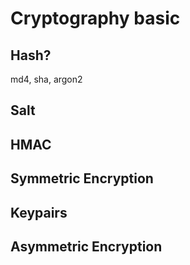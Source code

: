 # Cryptography basic

## Hash?

md4, sha, argon2

## Salt

## HMAC

## Symmetric Encryption

## Keypairs

## Asymmetric Encryption


